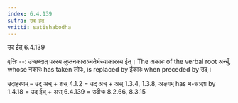 ```yaml
---
index: 6.4.139
sutra: उद ईत्‌
vritti: satishabodha
---
```



 उद ईत् 6.4.139 


वृत्तिः --: उच्छब्दात् परस्य लुप्तनकाराञ्चतेर्भस्याकारस्य ईत्। The अकारः of the verbal root अन्चुँ, whose नकारः has taken लोपः, is replaced by ईकारः when preceded by उद्। 


उदाहरणम् – उद् अच् + शस् 4.1.2 = उद् अच् + अस् 1.3.4, 1.3.8, अङ्गम् has भ-सञ्ज्ञा by 1.4.18 = उद् ईच् + अस् 6.4.139 = उदीचः 8.2.66, 8.3.15 


